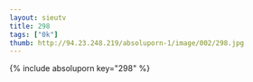 ```yaml
--- 
layout: sieutv
title: 298
tags: ["0k"]
thumb: http://94.23.248.219/absoluporn-1/image/002/298.jpg
---
```

{% include absoluporn key="298" %} 
